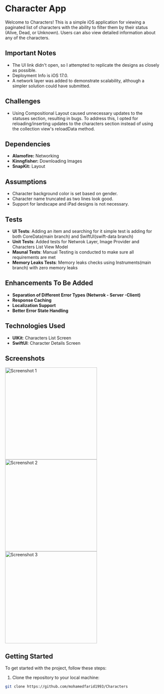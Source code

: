 # Character App

Welcome to Characters! This is a simple iOS application for viewing a paginated list of characters with the ability to filter them by their status (Alive, Dead, or Unknown). Users can also view detailed information about any of the characters.

## Important Notes

- The UI link didn't open, so I attempted to replicate the designs as closely as possible.
- Deployment Info is iOS 17.0.
- A network layer was added to demonstrate scalability, although a simpler solution could have submitted.

## Challenges

- Using Compositional Layout caused unnecessary updates to the statuses section, resulting in bugs. To address this, I opted for reloading/inserting updates to the characters section instead of using the collection view's reloadData method.

## Dependencies

- **Alamofire:** Networking
- **Kinngfisher:** Downloading Images 
- **SnapKit:** Layout

## Assumptions

- Character background color is set based on gender.
- Character name truncated as two lines look good.
- Support for landscape and iPad designs is not necessary.

## Tests
- **UI Tests**: Adding an item and searching for it simple test is adding for both CoreData(main branch) and SwiftUI(swift-data branch) 
- **Unit Tests**: Added tests for Netwrok Layer, Image Provider and Characters List View Model
- **Maunal Tests**: Manual Testing is conducted to make sure all requirements are met
- **Memory Leaks Tests**: Memory leaks checks using Instruments(main branch) with zero memory leaks

## Enhancements To Be Added

- **Separation of Different Error Types (Netwrok - Server -Client)**
- **Response Caching**
- **Localization Support**
- **Better Error State Handling**

## Technologies Used

- **UIKit**: Characters List Screen
- **SwiftUI**: Character Details Screen

## Screenshots

<img src="https://github.com/mohamedfarid1993/Characters/assets/37486139/687a149f-9876-4c1c-9df8-7a0c201427ca" alt="Screenshot 1" width="300">
<img src="https://github.com/mohamedfarid1993/Characters/assets/37486139/6d0813e0-4556-4fa3-aed9-543fb1368c1c" alt="Screenshot 2" width="300">
<img src="https://github.com/mohamedfarid1993/Characters/assets/37486139/0c27fde9-cbf0-45e9-a184-dddd40873388" alt="Screenshot 3" width="300">

## Getting Started

To get started with the project, follow these steps:

1. Clone the repository to your local machine:

```bash
git clone https://github.com/mohamedfarid1993/Characters
